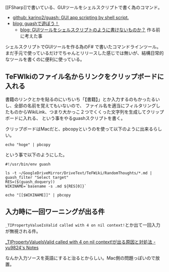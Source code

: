 [[FSharp]]で書いている、GUIツールをシェルスクリプトで書く為のコマンド。

- [github: karino2/guash: GUI app scripting by shell script.](https://github.com/karino2/guash)
- [blog: guashで遊ぼう！](https://karino2.github.io/2021/04/27/play_with_guash.html)
   - [blog: GUIツールをシェルスクリプトのように書けないものか？](https://karino2.github.io/2021/04/24/GUITool_like_sh.html) 作る前に考えた事

シェルスクリプトでGUIツールを作る為のF# で書いたコマンドラインツール。
まだ手元で使っているだけでちゃんとリリースした感じでは無いが、結構日常的なツールを書くのに便利に使っている。

## TeFWIkiのファイル名からリンクをクリップボードに入れる

書籍のリンクとかを貼るのにいちいち「【書籍】」とか入力するのもかったるいし、全部の名前を覚えてもいないので、
ファイル名を適当にフィルタリングしたものからWikiLink、つまり大かっこ２つでくくった文字列を生成してクリップボードに入れる、
という事をやるguashスクリプトを書く。

クリップボードはMacだと、pbcopyというのを使って以下のように出来るらしい。

```
echo "hoge" | pbcopy
```

という事で以下のようにした。

```
#!/usr/bin/env guash

ls -t ~/GoogleDriveMirror/DriveText/TeFWiki/RandomThoughts/*.md | guash_filter "Select target"
RES=($(guash_doquery))
WIKINAME=`basename -s .md ${RES[0]}`

echo "[[$WIKINAME]]" | pbcopy
```

## 入力時に一回ワーニングが出る件

`_TIPropertyValueIsValid called with 4 on nil context!`とか出て一回入力が無視される件。

[_TIPropertyValueIsValid called with 4 on nil context!が出る原因と対処法 - yu9824's Notes](https://note.yu9824.com/error/2021/08/28/matplotlib-warning-TIPropertyValueIsValid.html)

なんか入力ソースを英語にすると治るとからしい。Mac側の問題っぽいので放置。